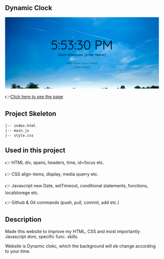 ## Dynamic Clock
![Animation](https://github.com/bbluechip/Dynamic-Clock/blob/master/Animation.gif)


👉[Click here to see the page](https://bbluechip.github.io/Dynamic-Clock/)

## Project Skeleton 

```
|-- index.html
|-- main.js
|-- style.css
```

## Used in this project
👉 HTML div, spans, headers, time, id=focus etc.

👉 CSS align-items, display, media querry etc.

👉 Javascript new Date, setTimeout, conditional statements, functions, localstorege etc.

👉 Github & Git commands (push, pull, commit, add etc.)

## Description
Made this website to improve my HTML, CSS and most importantly Javascript dom, specific func. skills.

Website is Dynamic clokc, which the background will eb change according to your time. 
